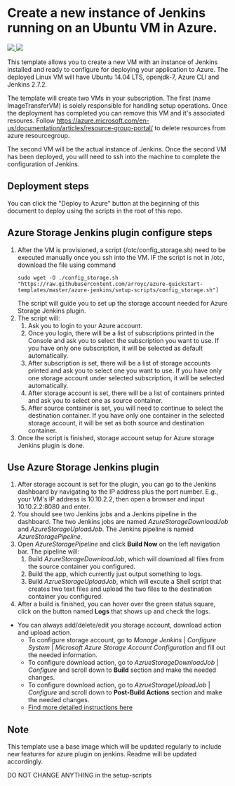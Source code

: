 # Create a new instance of Jenkins running on an Ubuntu VM in Azure.

<a href="https://portal.azure.com/#create/Microsoft.Template/uri/https%3A%2F%2Fraw.githubusercontent.com%2Farroyc%2Fazure-quickstart-templates%2Fmaster%2Fazure-jenkins%2Fazuredeploy.json" target="_blank">
<img src="http://azuredeploy.net/deploybutton.png"/>
</a>
<a href="http://armviz.io/#/?load=https%3A%2F%2Fraw.githubusercontent.com%2Farroyc%2Fazure-quickstart-templates%2Fmaster%2Fazure-jenkins%2Fazuredeploy.json" target="_blank">
<img src="http://armviz.io/visualizebutton.png"/>
</a>

This template allows you to create a new VM with an instance of Jenkins installed and ready to configure for deploying your application to Azure. The deployed Linux VM will have Ubuntu 14.04 LTS, openjdk-7, Azure CLI and Jenkins 2.7.2.

The template will create two VMs in your subscription. The first (name ImageTransferVM) is solely responsible for handling setup operations. Once the deployment has completed you can remove this VM and it's associated resoures. Follow https://azure.microsoft.com/en-us/documentation/articles/resource-group-portal/
to delete resources from azure resourcegroup.

The second VM will be the actual instance of Jenkins. Once the second VM has been deployed, you will need to ssh into the machine to complete the configuration of Jenkins.

## Deployment steps

You can click the "Deploy to Azure" button at the beginning of this document to deploy using the scripts in the root of this repo.

## Azure Storage Jenkins plugin configure steps
1. After the VM is provisioned, a script (/otc/config_storage.sh) need to be executed manually once you ssh into the VM. IF the script
   is not in /otc, download the file using command
   ```Shell
   sudo wget -O ./config_storage.sh "https://raw.githubusercontent.com/arroyc/azure-quickstart-templates/master/azure-jenkins/setup-scripts/config_storage.sh"]
   ```
   The script will guide you to set up the storage account needed for Azure Storage Jenkins plugin.
2. The script will:
   1. Ask you to login to your Azure account.
   2. Once you login, there will be a list of subscriptions printed in the Console and ask you to select the subscription you want to use. If you have only one subscription, it will be selected as default automatically.
   3. After subscription is set, there will be a list of storage accounts printed and ask you to select one you want to use. If you have only one storage account under selected subscription, it will be selected automatically.
   4. After storage account is set, there will be a list of containers printed and ask you to select one as source container.
   5. After source container is set, you will need to continue to select the destination container. If you have only one container in the selected storage account, it will be set as both source and destination container.
3. Once the script is finished, storage account setup for Azure storage Jenkins plugin is done.

## Use Azure Storage Jenkins plugin
1. After storage account is set for the plugin, you can go to the Jenkins dashboard by navigating to the IP address plus the port number. E.g., your VM's IP address is 10.10.2.2, then open a browser and input 10.10.2.2:8080 and enter.
2. You should see two Jenkins jobs and a Jenkins pipeline in the dashboard. The two Jenkins jobs are named *AzureStorageDownloadJob* and *AzureStorageUploadJob*. The Jenkins pipeline is named *AzureStoragePipeline*.
3. Open *AzureStoragePipeline* and click **Build Now** on the left navigation bar. The pipeline will:
   1. Build *AzureStorageDownloadJob*, which will download all files from the source container you configured.
   2. Build the app, which currently just output something to logs.
   3. Build *AzrueStorageUploadJob*, which will excute a Shell script that creates two text files and upload the two files to the destination container you configured.
4. After a build is finished, you can hover over the green status square, click on the button named **Logs** that shows up and check the logs.
* You can always add/delete/edit you storage account, download action and upload action.
   * To configure storage account, go to *Manage Jenkins* | *Configure System* | *Microsoft Azure Storage Account Configuration* and fill out the needed information.
   * To configure download action, go to *AzrueStorageDownloadJob* | *Configure* and scroll down to **Build** section and make the needed changes.
   * To configure download action, go to *AzrueStorageUploadJob* | *Configure* and scroll down to **Post-Build Actions** section and make the needed changes.
   * [Find more detailed instructions here](https://github.com/jenkinsci/windows-azure-storage-plugin)

## Note

This template use a base image which will be updated regularly to include new features for azure plugin on jenkins. Readme will be updated accordingly.

DO NOT CHANGE ANYTHING in the setup-scripts
